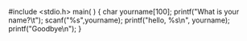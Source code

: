#include <stdio.h>
main( )
{
  char yourname[100];
   printf("What is your name?\t");
   scanf("%s",yourname);
    printf("hello, %s\n", yourname);
printf("Goodbye\n"); 
}
